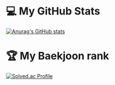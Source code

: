 # :computer: My GitHub Stats
[![Anurag's GitHub stats](https://github-readme-stats.vercel.app/api?username=HoodRyan)](https://github.com/HoodRyan/github-readme-stats)

# :trophy: My Baekjoon rank
[![Solved.ac Profile](http://mazassumnida.wtf/api/v2/generate_badge?boj=bty0823)](https://solved.ac/bty0823/)
